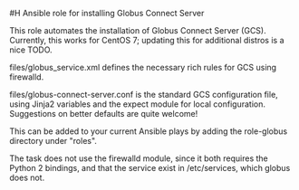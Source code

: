 #H Ansible role for installing Globus Connect Server

This role automates the installation of Globus Connect Server (GCS). 
Currently, this works for CentOS 7; updating 
this for additional distros is a nice TODO. 

files/globus\_service.xml defines the necessary rich rules for 
GCS using firewalld. 

files/globus-connect-server.conf is the standard GCS configuration 
file, using Jinja2 variables and the expect module for local 
configuration. Suggestions on better defaults are quite welcome!

This can be added to your current Ansible plays by adding the
role-globus directory under "roles". 

The task does not use the firewalld module, since it both requires
the Python 2 bindings, and that the service exist in /etc/services, 
which globus does not.
